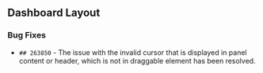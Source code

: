 ##  Dashboard Layout

###    Bug Fixes

- `## 263850` - The issue with the invalid cursor that is displayed in panel content or header, which is not in draggable element has been resolved.

